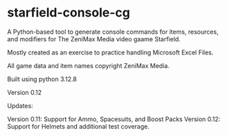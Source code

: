 # starfield-console-cg
A Python-based tool to generate console commands for items, resources, and modifiers for The ZeniMax Media video gaame Starfield.

Mostly created as an exercise to practice handling Microsoft Excel Files.

All game data and item names copyright ZeniMax Media.


Built using python 3.12.8

Version 0.12

Updates:

Version 0.11: Support for Ammo, Spacesuits, and Boost Packs
Version 0.12: Support for Helmets and additional test coverage.